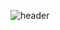 
![header](https://capsule-render.vercel.app/api?type=waving&color=auto&height=300&section=header&text=turfguy&fontSize=100)
